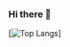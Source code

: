 ### Hi there 👋


[![Top Langs](https://github-readme-stats.vercel.app/api/top-langs/?username=matt7xu)]

